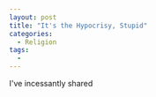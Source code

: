 ```yaml
---
layout: post
title: "It's the Hypocrisy, Stupid"
categories:
  - Religion
tags:
  -
---
```


I've incessantly shared 

